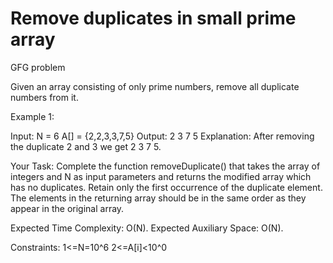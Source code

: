 # Remove duplicates in small prime array
GFG problem

Given an array consisting of only prime numbers, remove all duplicate numbers from it. 

Example 1:

Input:
N = 6
A[] = {2,2,3,3,7,5}
Output: 2 3 7 5
Explanation: After removing the duplicate
2 and 3 we get 2 3 7 5.

Your Task:
Complete the function removeDuplicate() that takes the array of integers and N as input parameters and returns the modified array which has no duplicates. Retain only the first occurrence of the duplicate element. The elements in the returning array should be in the same order as they appear in the original array.

Expected Time Complexity: O(N).
Expected Auxiliary Space: O(N).

Constraints:
1<=N=10^6
2<=A[i]<10^0